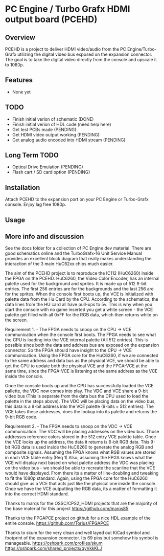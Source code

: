 PC Engine / Turbo Grafx HDMI output board (PCEHD)
==============

Overview
--------------------------
PCEHD is a project to deliver HDMI video/audio from the PC Engine/Turbo-Grafx utilizing the digital video bus exposed on the expansion connector. The goal is to take the digital video directly from the console and upscale it to 1080p.


Features
--------------------------
* None yet

TODO
--------------------------
* Finish initial verion of schematic (DONE)
* Finish initial verion of HDL code (need help here)
* Get test PCBs made (PENDING)
* Get HDMI video output working (PENDING)
* Get analog audio encoded into HDMI stream (PENDING)


Long Term TODO
--------------------------
* Optical Drive Emulation (PENDING)
* Flash cart / SD card option (PENDING)

Installation
--------------------------
Attach PCEHD to the expansion port on your PC Engine or Turbo-Grafx console. Enjoy lag free 1080p.

Usage
--------------------------


More info and discussion
--------------------------
See the docs folder for a collection of PC Engine dev material.
There are good schematics online and the TurboGrafx-16 Unit Service Manual provides an excellent block diagram that really makes understanding the interaction of the 3 main HuC62xx chips much easier.

The aim of the PCEHD project is to reproduce the IC112 (HuC6260) inside the FPGA on the PCEHD. HuC6260, the Video Color Encoder, has an internal palette used for the background and sprites. It is made up of 512 9-bit entries. The first 256 entries are for the backgrounds and the last 256 are for the sprites. 
When the console first boots up, the VCE is initialized with palette data from the Hu Card by the CPU. According to the schematics, the data lines from the HU card all have pull-ups to 5v. This is why when you start the console with no game inserted you get a white screen - the VCE palette get filled with all 0xFF for the RGB data, which then returns white on the screen.

Requirement 1. - The FPGA needs to snoop on the CPU -> VCE communication when the console first boots. The FPGA needs to see what the CPU is loading into the VCE internal palette (All 512 entries). This is possible since both the data and address bus are exposed on the expansion connector. So the FPGA should have insight to the CPU -> VCE communication.
Using the FPGA core for the HuC6260, if we are connected to the same address and data bus as the physical VCE, we should be able to get the CPU to update both the physical VCE and the FPGA-VCE at the same time, since the FPGA-VCE is listening at the same address as the VCE inside the console.  

Once the console boots up and the CPU has successfully loaded the VCE pallette, the VDC now comes into play. The VDC and VCE share a 9-bit video bus (This is separate from the data bus the CPU used to load the palette in the steps above). 
The VDC will be placing data on the video bus, this data is a 9-bit address into the VCE palette (9-bits = 512 entries). The VCE takes these addresses, does the lookup into its palette and returns the 9-bit RGB code.  

Requirement 2. - The FPGA needs to snoop on the VDC -> VCE communication. The VDC will be placing addresses on the video bus. Those addresses reference colors stored in the 512 entry VCE palette table. Once the VCE looks up the address, the data it returns is 9-bit RGB data. This 9-bit RGB data is used inside the HuC6260 to generate the analog RGB and composite signals. Assuming the FPGA knows what RGB values are stored in each VCE table entry.(Req 1)
Also, assuming the FPGA knows what the VCE will display next based on what palette address the VDC was placing on the video bus - we should be able to recreate the scanline that the VCE would have displayed. From there its a matter of line-doubling and tweaking to fit the 1080p standard.
Again, using the FPGA core for the HuC6260 should give us a VCE that acts just like the phyiscal one inside the console. Once we have the VCE outputting the RGB data, its a matter of formatting it into the correct HDMI standard.


Thanks to marqs for the OSSC/CPS2_HDMI projects that are the majority of the base material for this project
https://github.com/marqs85

Thanks to the FPGAPCE project on github for a nice HDL example of the entire console.
https://github.com/Torlus/FPGAPCE

Thanks to skum for the very clean and well layed out KiCad symbol and footprint of the expansion connector. Its 69 pins but somehow his symbol is manageable.
https://oshpark.com/profiles/skum
https://oshpark.com/shared_projects/qyVkkKLJ
